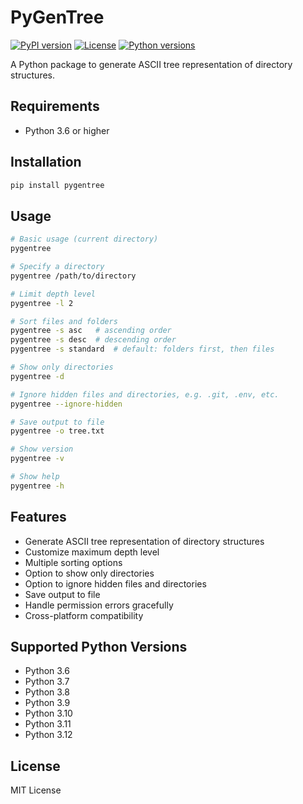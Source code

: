# PyGenTree

[![PyPI version](https://img.shields.io/pypi/v/pygentree.svg?style=for-the-badge)](https://pypi.org/project/pygentree/)
[![License](https://img.shields.io/pypi/l/pygentree.svg?style=for-the-badge)](https://github.com/taeefnajib/pygentree/blob/main/LICENSE)
[![Python versions](https://img.shields.io/pypi/pyversions/pygentree.svg?style=for-the-badge)](https://pypi.org/project/pygentree/)

A Python package to generate ASCII tree representation of directory structures.

## Requirements

- Python 3.6 or higher

## Installation

```bash
pip install pygentree
```

## Usage

```bash
# Basic usage (current directory)
pygentree

# Specify a directory
pygentree /path/to/directory

# Limit depth level
pygentree -l 2

# Sort files and folders
pygentree -s asc   # ascending order
pygentree -s desc  # descending order
pygentree -s standard  # default: folders first, then files

# Show only directories
pygentree -d

# Ignore hidden files and directories, e.g. .git, .env, etc.
pygentree --ignore-hidden

# Save output to file
pygentree -o tree.txt

# Show version
pygentree -v

# Show help
pygentree -h
```

## Features

- Generate ASCII tree representation of directory structures
- Customize maximum depth level
- Multiple sorting options
- Option to show only directories
- Option to ignore hidden files and directories
- Save output to file
- Handle permission errors gracefully
- Cross-platform compatibility

## Supported Python Versions

- Python 3.6
- Python 3.7
- Python 3.8
- Python 3.9
- Python 3.10
- Python 3.11
- Python 3.12

## License

MIT License
